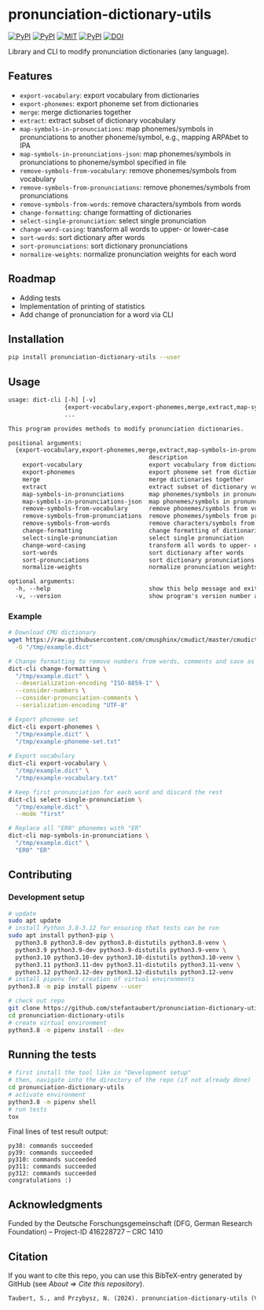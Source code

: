 # pronunciation-dictionary-utils

[![PyPI](https://img.shields.io/pypi/v/pronunciation-dictionary-utils.svg)](https://pypi.python.org/pypi/pronunciation-dictionary-utils)
[![PyPI](https://img.shields.io/pypi/pyversions/pronunciation-dictionary-utils.svg)](https://pypi.python.org/pypi/pronunciation-dictionary-utils)
[![MIT](https://img.shields.io/github/license/stefantaubert/pronunciation-dictionary-utils.svg)](LICENSE)
[![PyPI](https://img.shields.io/github/commits-since/stefantaubert/pronunciation-dictionary-utils/latest/master.svg)](https://github.com/stefantaubert/pronunciation-dictionary-utils/compare/v0.0.5...master)
[![DOI](https://zenodo.org/badge/DOI/10.5281/zenodo.10560153.svg)](https://doi.org/10.5281/zenodo.10560153)

Library and CLI to modify pronunciation dictionaries (any language).

## Features

- `export-vocabulary`: export vocabulary from dictionaries
- `export-phonemes`: export phoneme set from dictionaries
- `merge`: merge dictionaries together
- `extract`: extract subset of dictionary vocabulary
- `map-symbols-in-pronunciations`: map phonemes/symbols in pronunciations to another phoneme/symbol, e.g., mapping ARPAbet to IPA
- `map-symbols-in-pronunciations-json`: map phonemes/symbols in pronunciations to phoneme/symbol specified in file
- `remove-symbols-from-vocabulary`: remove phonemes/symbols from vocabulary
- `remove-symbols-from-pronunciations`: remove phonemes/symbols from pronunciations
- `remove-symbols-from-words`: remove characters/symbols from words
- `change-formatting`: change formatting of dictionaries
- `select-single-pronunciation`: select single pronunciation
- `change-word-casing`: transform all words to upper- or lower-case
- `sort-words`: sort dictionary after words
- `sort-pronunciations`: sort dictionary pronunciations
- `normalize-weights`: normalize pronunciation weights for each word

## Roadmap

- Adding tests
- Implementation of printing of statistics
- Add change of pronunciation for a word via CLI

## Installation

```sh
pip install pronunciation-dictionary-utils --user
```

## Usage

```txt
usage: dict-cli [-h] [-v]
                {export-vocabulary,export-phonemes,merge,extract,map-symbols-in-pronunciations,map-symbols-in-pronunciations-json,remove-symbols-from-vocabulary,remove-symbols-from-pronunciations,remove-symbols-from-words,change-formatting,select-single-pronunciation,change-word-casing,sort-words,sort-pronunciations,normalize-weights}
                ...

This program provides methods to modify pronunciation dictionaries.

positional arguments:
  {export-vocabulary,export-phonemes,merge,extract,map-symbols-in-pronunciations,map-symbols-in-pronunciations-json,remove-symbols-from-vocabulary,remove-symbols-from-pronunciations,remove-symbols-from-words,change-formatting,select-single-pronunciation,change-word-casing,sort-words,sort-pronunciations,normalize-weights}
                                        description
    export-vocabulary                   export vocabulary from dictionaries
    export-phonemes                     export phoneme set from dictionaries
    merge                               merge dictionaries together
    extract                             extract subset of dictionary vocabulary
    map-symbols-in-pronunciations       map phonemes/symbols in pronunciations to another phoneme/symbol, e.g., mapping ARPAbet to IPA
    map-symbols-in-pronunciations-json  map phonemes/symbols in pronunciations to phoneme/symbol specified in file
    remove-symbols-from-vocabulary      remove phonemes/symbols from vocabulary
    remove-symbols-from-pronunciations  remove phonemes/symbols from pronunciations
    remove-symbols-from-words           remove characters/symbols from words
    change-formatting                   change formatting of dictionaries
    select-single-pronunciation         select single pronunciation
    change-word-casing                  transform all words to upper- or lower-case
    sort-words                          sort dictionary after words
    sort-pronunciations                 sort dictionary pronunciations
    normalize-weights                   normalize pronunciation weights for each word

optional arguments:
  -h, --help                            show this help message and exit
  -v, --version                         show program's version number and exit
```

### Example

```sh
# Download CMU dictionary
wget https://raw.githubusercontent.com/cmusphinx/cmudict/master/cmudict.dict \
  -O "/tmp/example.dict"

# Change formatting to remove numbers from words, comments and save as UTF-8
dict-cli change-formatting \
  "/tmp/example.dict" \
  --deserialization-encoding "ISO-8859-1" \
  --consider-numbers \
  --consider-pronunciation-comments \
  --serialization-encoding "UTF-8"

# Export phoneme set
dict-cli export-phonemes \
  "/tmp/example.dict" \
  "/tmp/example-phoneme-set.txt"
  
# Export vocabulary
dict-cli export-vocabulary \
  "/tmp/example.dict" \
  "/tmp/example-vocabulary.txt"

# Keep first pronunciation for each word and discard the rest
dict-cli select-single-pronunciation \
  "/tmp/example.dict" \
  --mode "first"

# Replace all "ER0" phonemes with "ER"
dict-cli map-symbols-in-pronunciations \
  "/tmp/example.dict" \
  "ER0" "ER"
```

## Contributing

### Development setup

```sh
# update
sudo apt update
# install Python 3.8-3.12 for ensuring that tests can be run
sudo apt install python3-pip \
  python3.8 python3.8-dev python3.8-distutils python3.8-venv \
  python3.9 python3.9-dev python3.9-distutils python3.9-venv \
  python3.10 python3.10-dev python3.10-distutils python3.10-venv \
  python3.11 python3.11-dev python3.11-distutils python3.11-venv \
  python3.12 python3.12-dev python3.12-distutils python3.12-venv
# install pipenv for creation of virtual environments
python3.8 -m pip install pipenv --user

# check out repo
git clone https://github.com/stefantaubert/pronunciation-dictionary-utils.git
cd pronunciation-dictionary-utils
# create virtual environment
python3.8 -m pipenv install --dev
```

## Running the tests

```sh
# first install the tool like in "Development setup"
# then, navigate into the directory of the repo (if not already done)
cd pronunciation-dictionary-utils
# activate environment
python3.8 -m pipenv shell
# run tests
tox
```

Final lines of test result output:

```log
py38: commands succeeded
py39: commands succeeded
py310: commands succeeded
py311: commands succeeded
py312: commands succeeded
congratulations :)
```

## Acknowledgments

Funded by the Deutsche Forschungsgemeinschaft (DFG, German Research Foundation) – Project-ID 416228727 – CRC 1410

## Citation

If you want to cite this repo, you can use this BibTeX-entry generated by GitHub (see *About => Cite this repository*).

```txt
Taubert, S., and Przybysz, N. (2024). pronunciation-dictionary-utils (Version 0.0.5) [Computer software]. https://doi.org/10.5281/zenodo.10560153
```
